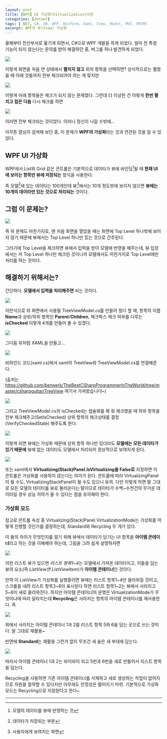```yaml
---
layout: post
title: [WPF] UI 가상화(Virtualization)이란
categories: [dotnet]
tags: [.NET, C#, VB, WPF, Winform, Xaml, View, Model, MVC, MVVM]
excerpt: WPF의 뷰(View) 가상화
---
```


올해부터 전산부서로 옮기게 되면서, C#으로 WPF 개발을 하게 되었다.
얼마 전 특정 기능이 되지 않는다는 문의를 받아 해결하던 중, 버그를 하나 발견하게 되었다.

![](https://velog.velcdn.com/images/kaebalkreator/post/afdec363-3627-4bd3-9652-78b89e5d1299/image.png)

이렇게 화면을 처음 연 상태에서 **펼치지 않고** 위의 항목을 선택하면?
상식적으로는 펼쳤을 때 아래 것들까지 전부 체크되어야 하는 게 맞지만

![](https://velog.velcdn.com/images/kaebalkreator/post/f06db096-4370-4ee3-8da8-080dd5580928/image.png)

이렇게 아래 항목들은 체크가 되지 않는 문제였다.
그런데 더 이상한 건 이렇게 **한번 펼치고 접은 다음** 다시 체크를 하면

![](https://velog.velcdn.com/images/kaebalkreator/post/a491d1ef-ddd1-480a-b97f-682ecf44306a/image.png)

이러면 전부 체크되는 것이었다. 이러니 정신이 나갈 수밖에...

아무튼 열심히 검색해 보던 중, 이 문제가 **WPF의 가상화**라는 것과 연관된 것을 알 수 있었다.

## WPF UI 가상화

WPF에서 List와 Grid 같은 콘트롤은 기본적으로 데이타가 뷰에 바인딩[^1]될 때 **현재 UI에 보이는 항목만 뷰에 저장되는** 방식을 사용한다.

즉 모델[^2]에 있는 데이타는 100개인데 뷰[^3]에서는 10개 정도밖에 보이지 않으면 **뷰에는 10개의 데이타만 있는 것으로 처리되는** 것이다.

## 그럼 이 문제는?

![](https://velog.velcdn.com/images/kaebalkreator/post/941fdec9-35cf-4176-a0a4-5677228aaabb/image.png)

즉 위 문제도 마찬가지로, 맨 처음 화면을 열었을 때는 화면에 Top Level 하나밖에 보이지 않기 때문에 뷰에서는 Top Level 하나만 있는 것으로 간주된다.

그러기에 Top Level을 체크하면 뷰에서 입력을 받아 모델에 반영을 해주는데, 뷰 입장에서는 저 Top Level 하나만 체크된 것이니까 모델에서도 마찬가지로 Top Level에만 처리를 하는 것이다.

## 해결하기 위해서는?

간단하다. **모델에서 입력을 처리해주면** 되는 것이다.

![](https://velog.velcdn.com/images/kaebalkreator/post/7b2f8868-6c4d-408d-9c19-ae026dd9c8c8/image.png)

이런식으로 위 화면에서 사용될 TreeViewModel.cs를 만들어 줬다 할 때, 항목의 이름 **Name**과 상위/하위 항목인 **Parent**/**Children**, 체크박스 체크 여부를 다루는 **isChecked** 이렇게 4개를 만들어 줄 수 있겠다.

![](https://velog.velcdn.com/images/kaebalkreator/post/0a73553d-d445-4168-af9d-b48964b4a014/image.png)

그다음 위처럼 XAML을 만들고...

![](https://velog.velcdn.com/images/kaebalkreator/post/666b95fa-c9f8-48a2-bce1-7b09ab45598d/image.png)

비하인드 코드(xaml.cs)에서 xaml의 TreeView와 TreeViewModel.cs를 연결해준다.

(출처는 https://github.com/benperk/TheBestCSharpProgrammerInTheWorld/tree/master/csharpguitar/TreeView 여기서 가져왔습니다~)

![](https://velog.velcdn.com/images/kaebalkreator/post/8bf54b46-cbad-42f7-85c6-76b76268f872/image.png)

그리고 TreeViewModel.cs의 isChecked는 캡슐화를 해 줘 체크했을 때 하위 항목을 전부 체크해주고(SetIsChecked) 상위 항목의 체크상태를 결정(VerifyCheckedState) 해주도록 한다.

![](https://velog.velcdn.com/images/kaebalkreator/post/2d891162-775a-42ec-bcf8-cf1e8a496a61/image.png)

이렇게 되면 뷰에는 가상화 때문에 상위 항목 하나만 있더라도 **모델에는 모든 데이타가 있기 때문에** 뷰에 없는 데이타도 모델에서 처리되어 정상적으로 보여지게 된다.

![](https://velog.velcdn.com/images/kaebalkreator/post/ae33ea31-362c-4799-b54c-26059b738f93/image.png)

또는 xaml에서 **Virtualizing(Stack)Panel.IsVirtualizing을 False로** 지정하면 이 콘트롤은 가상화를 사용하지 않는다는 의미가 된다. 콘트롤에 따라 VirtualizingPanel이 될 수도, VirtualizingStackPanel이 될 수도 있으니 유의.
다만 이렇게 하면 말 그대로 모든 모델의 데이타를 뷰로 불러온다는 말이므로 데이타가 수백~수천건의 무거운 데이타일 경우 성능 저하가 올 수 있다는 점을 유의해야 한다.


### 가상화 모드

참고로 콘트롤 속성 중 Virtualizing(Stack)Panel.VirtualizationMode는 가상화를 어떻게 진행할 것인가를 결정하는데, Standard와 Recycling 두 개가 있다.

이 둘의 차이가 무엇인지를 알기 위해 뷰에서 데이타가 담기는 UI 항목을 **아이템 콘테이너**라고 하는 것을 이해해야 하는데, 그림을 그려 쉽게 설명하자면

![](https://velog.velcdn.com/images/kaebalkreator/post/4c6d89fd-fe36-4612-a7d8-4547312178b1/image.png)

이런 리스트 뷰가 있으면 *리스트 항목1~4*는 모델에서 가져온 데이타이고, 이들을 담는 뷰의 요소(즉 *ListView면 ListViewItem*)가 **아이템 콘테이너**인 것이다.

만약 이 ListView가 가상화를 실행중이면 뷰에는 리스트 항목1~4만 올라와질 것이고, 스크롤을 내려 리스트 항목3~6이 표시된다 하면
리스트 항목1~2는 뷰에서 사라지고 5~6이 새로 올라와진다.
하지만 아이템 콘테이너의 운명은 VirtualizationMode가 무엇이냐에 따라 달라지는데
**Recycling**은 사라지는 항목의 아이템 콘테이너를 재사용한다. 즉

![](https://velog.velcdn.com/images/kaebalkreator/post/a5d9bcc7-68d1-4dfd-9905-2d4167679f57/image.png)

위에서 사라지는 아이템 콘테이너 1과 2를 리스트 항목 5와 6을 담는 곳으로 쓰는 것이다. 말 그대로 재활용~

반면에 **Standard**는 재활용 그런거 없이 무조건 새 술은 새 부대에 담는다.

![](https://velog.velcdn.com/images/kaebalkreator/post/d233e142-4548-46d8-bac3-fd10a2dc1046/image.png)

따라서 아이템 콘테이너 1과 2는 바이바이 되고 5번과 6번을 새로 만들어서 리스트 항목을 담는다.

Recycling을 사용하면 기존 아이템 콘테이너를 삭제하고 새로 생성하는 작업이 없어지므로 자원을 절약할 수 있다지만 아무래도 안정성은 떨어지기 마련.
기본적으로 가상화 모드는 Recycling으로 지정된다고 한다~

---
[^1]: 모델의 데이타를 뷰에 반영하는 것
[^2]: 데이타가 저장되는 부분
[^3]: 사용자에게 보여지는 화면
